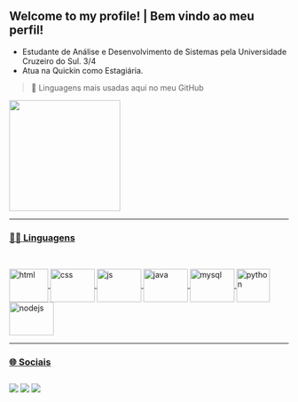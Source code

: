 ## <strong> Welcome to my profile! | Bem vindo ao meu perfil! </strong>
- Estudante de Análise e Desenvolvimento de Sistemas pela Universidade Cruzeiro do Sul. 3/4
- Atua na Quickin como Estagiária.

> 📍 Linguagens mais usadas aqui no meu GitHub

<div>
  <a href="https://github.com/JessicaMotta">
  <img height="200cm" src="https://github-readme-stats.vercel.app/api/top-langs/?username=JessicaMotta&layout=compact&langs_count=7&theme=dracula"/>
</div>
  
---
  ### 👩‍💻 Linguagens 
  ##
 <div style="display: inline_block"><br>
    <img align="center" alt="html" height="60" width="70" src="https://cdn.jsdelivr.net/gh/devicons/devicon/icons/html5/html5-plain-wordmark.svg">
    <img align="center" alt="css" height="60" width="80" src="https://cdn.jsdelivr.net/gh/devicons/devicon/icons/css3/css3-plain-wordmark.svg">
    <img align="center" alt="js" height="60" width="80"     src="https://cdn.jsdelivr.net/gh/devicons/devicon/icons/javascript/javascript-plain.svg">
    <img align="center" alt="java" height="60" width="80" src="https://cdn.jsdelivr.net/gh/devicons/devicon/icons/java/java-original-wordmark.svg">
    <img align="center" alt="mysql" height="60" width="80" src="https://cdn.jsdelivr.net/gh/devicons/devicon/icons/mysql/mysql-original-wordmark.svg">
    <img align="center" alt="python" height="60" wid60th="80" src="https://cdn.jsdelivr.net/gh/devicons/devicon/icons/python/python-original-wordmark.svg">
     <img align="center" alt="nodejs" height="60" width="80" src="https://cdn.jsdelivr.net/gh/devicons/devicon/icons/nodejs/nodejs-original-wordmark.svg">
</div>
  
---
  ### 🌐 Sociais  
  ##
<div>
      <a href="https://www.linkedin.com/in/jessicamotabispo/" target="_blank"><img src="https://img.shields.io/badge/LinkedIn-0077B5?style=for-the-badge&logo=linkedin&logoColor=white" target="_blank"></a> 
      <a href="https://www.instagram.com/_jess_inc/" target="_blank"><img src="https://img.shields.io/badge/Instagram-E4405F?style=for-the-badge&logo=instagram&logoColor=white" target="_blank"></a> 
      <a href="https://discord.com/channels/@me"><img src="https://img.shields.io/badge/Discord-7289DA?style=for-the-badge&logo=discord&logoColor=white" target="_blank"></a>    
  </div>
 
